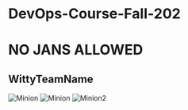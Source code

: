 # DevOps-Course-Fall-202
# NO JANS ALLOWED

<h2> WittyTeamName </h2>


![Minion](https://memegenerator.net/img/instances/65271689.jpg)
![Minion](https://miro.medium.com/max/1200/0*tmfbLDU_hIeg0B3B.jpg)
![Minion2](https://i.imgflip.com/xsdtv.jpg)
